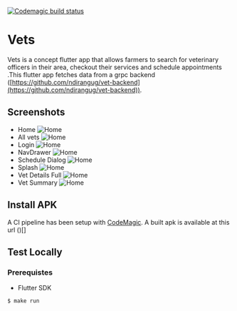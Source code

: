 [![Codemagic build status](https://api.codemagic.io/apps/6063709f2812d7ad277dca6c/6063709f2812d7ad277dca6b/status_badge.svg)](https://codemagic.io/apps/6063709f2812d7ad277dca6c/6063709f2812d7ad277dca6b/latest_build)

# Vets

Vets is a concept flutter app that allows farmers to search for veterinary officers in their area, checkout their services and schedule appointments .This flutter app fetches data from a grpc backend ([https://github.com/ndirangug/vet-backend](https://github.com/ndirangug/vet-backend)). 


## Screenshots
- Home
   ![Home](screenshots/Home.png "Logo Title Text 1")
- All vets
    ![Home](screenshots/AllVets.png "Logo Title Text 1")
- Login
    ![Home](screenshots/LoginSignup.png "Logo Title Text 1")
- NavDrawer
  ![Home](screenshots/NavDrawer.png "Logo Title Text 1")
- Schedule Dialog
    ![Home](screenshots/ScheduleDialog.png "Logo Title Text 1")
- Splash
    ![Home](screenshots/Splash.png "Logo Title Text 1")
- Vet Details Full
    ![Home](screenshots/VetDetailsFull.png "Logo Title Text 1")
- Vet Summary
  ![Home](screenshots/VetDetailsSummary.png "Logo Title Text 1")

## Install APK
A CI pipeline has been setup with [CodeMagic](https://codemagic.io/). A built apk is available at this url ()[]

## Test Locally
### Prerequistes
- Flutter SDK

```bash
$ make run
```


